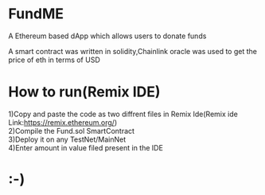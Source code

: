 # FundME
A Ethereum based dApp which allows users to donate funds

A smart contract was written in solidity,Chainlink oracle was used to get the price of eth in terms of USD 

# How to run(Remix IDE)

1)Copy and paste the code as two diffrent files in Remix Ide(Remix ide Link:https://remix.ethereum.org/)<br>
2)Compile the Fund.sol SmartContract <br>
3)Deploy it on any TestNet/MainNet<br>
4)Enter amount in value filed  present in  the IDE<br>

# :-)

